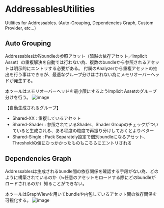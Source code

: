 # AddressablesUtilities
Utilities for Addressables. (Auto-Grouping, Dependencies Graph, Custom Provider, etc...)

## Auto Grouping
Addressablesは各bundleの参照アセット（暗黙の依存アセット／Implicit Asset）の重複解決を自動では行わない為、複数のbundleから参照されるアセットは明示的にエントリする必要がある。
付属のAnalyzerから重複アセットの抽出を行う事はできるが、最適なグループ分けはされない為にメモリオーバーヘッドが発生する。

本ツールはメモリオーバーヘッドを最小限にするようImplicit Assetのグループ分けを行う。
![image](https://user-images.githubusercontent.com/57246289/197981267-f9144513-780b-427a-a4c1-3ae6a8a61da8.png)

【自動生成されるグループ】
- Shared-XX : 重複しているアセット
- Shared-Shader : 参照されているShader、Shader Groupのチェックがついていると生成される、ある程度の粒度で再振り分けしておくとよりベター
- Shared-Single : Pack Separately設定で個別bundleになるアセット、Thresholdの値にひっかかったものもこちらにエントリされる

## Dependencies Graph
Addressablesは生成されるbundle間の依存関係を確認する手段がない為、どのように構築されているのか（≒任意のアセットをロードする際にどのbundleがロードされるのか）知ることができない。

本ツールはGraphViewを用いてbundleや内包しているアセット間の依存関係を可視化する。
![image](https://user-images.githubusercontent.com/57246289/198171904-6632b2aa-e228-497b-97fb-0b02dde04efd.png)
